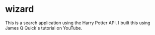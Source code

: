 # wizard
This is a search application using the Harry Potter API.
I built this using James Q Quick's tutorial on YouTube.
